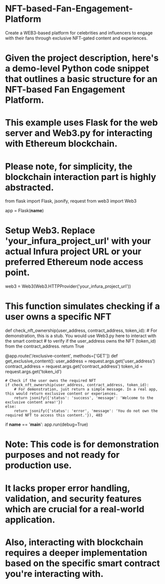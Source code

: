 # NFT-based-Fan-Engagement-Platform
Create a WEB3-based platform for celebrities and influencers to engage with their fans through exclusive NFT-gated content and experiences.
# Given the project description, here's a demo-level Python code snippet that outlines a basic structure for an NFT-based Fan Engagement Platform.
# This example uses Flask for the web server and Web3.py for interacting with Ethereum blockchain.
# Please note, for simplicity, the blockchain interaction part is highly abstracted.

from flask import Flask, jsonify, request
from web3 import Web3

app = Flask(__name__)

# Setup Web3. Replace 'your_infura_project_url' with your actual Infura project URL or your preferred Ethereum node access point.
web3 = Web3(Web3.HTTPProvider('your_infura_project_url'))

# This function simulates checking if a user owns a specific NFT
def check_nft_ownership(user_address, contract_address, token_id):
    # For demonstration, this is a stub. You would use Web3.py here to interact with the smart contract
    # to verify if the user_address owns the NFT (token_id) from the contract_address.
    return True

@app.route('/exclusive-content', methods=['GET'])
def get_exclusive_content():
    user_address = request.args.get('user_address')
    contract_address = request.args.get('contract_address')
    token_id = request.args.get('token_id')
    
    # Check if the user owns the required NFT
    if check_nft_ownership(user_address, contract_address, token_id):
        # For demonstration, just return a simple message. In a real app, this would return exclusive content or experiences.
        return jsonify({'status': 'success', 'message': 'Welcome to the exclusive content area!'})
    else:
        return jsonify({'status': 'error', 'message': 'You do not own the required NFT to access this content.'}), 403

if __name__ == '__main__':
    app.run(debug=True)

# Note: This code is for demonstration purposes and not ready for production use.
# It lacks proper error handling, validation, and security features which are crucial for a real-world application.
# Also, interacting with blockchain requires a deeper implementation based on the specific smart contract you're interacting with.
